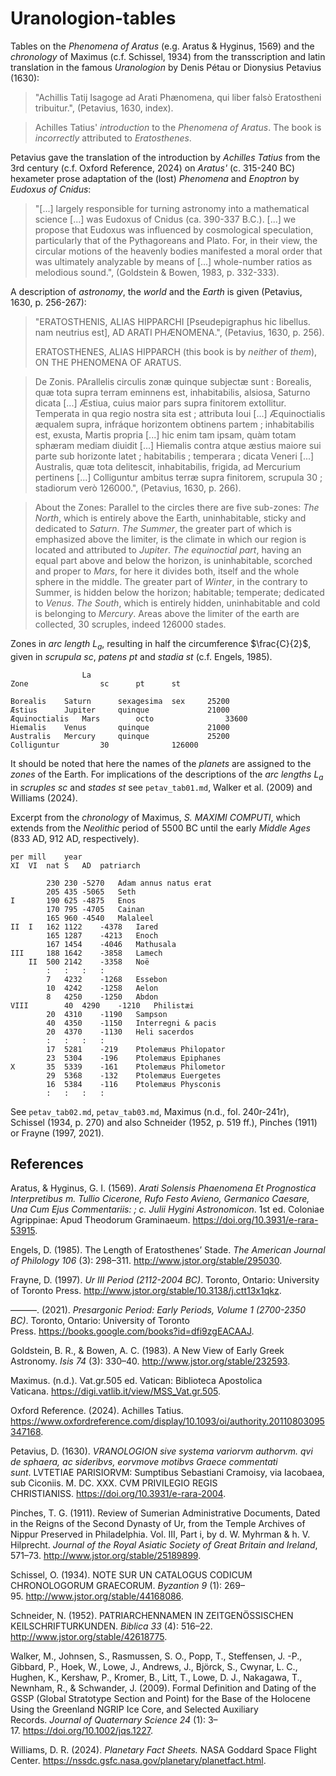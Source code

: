 # Uranologion-tables

Tables on the *Phenomena of Aratus* (e.g. Aratus & Hyginus, 1569) and the *chronology* of Maximus (c.f. Schissel, 1934) from the transscription and latin translation in the famous *Uranologion* by Denis Pétau or Dionysius Petavius (1630):

>"Achillis Tatij Isagoge ad Arati Phænomena, qui liber falsò Eratostheni tribuitur.", (Petavius, 1630, index).

>Achilles Tatius' *introduction* to the *Phenomena of Aratus*. The book is *incorrectly* attributed to *Eratosthenes*.

Petavius ​​​gave the translation of the introduction by *Achilles Tatius* from the 3rd century (c.f. Oxford Reference, 2024) on *Aratus'* (c. 315-240 BC) hexameter prose adaptation of the (lost) *Phenomena* and *Enoptron* by *Eudoxus of Cnidus*:
>"[...] largely responsible for turning astronomy into a mathematical science [...] was Eudoxus of Cnidus (ca. 390-337 B.C.). [...] we propose that Eudoxus was influenced by cosmological speculation, particularly that of the Pythagoreans and Plato. For, in their view, the circular motions of the heavenly bodies manifested a moral order that was ultimately analyzable by means of [...] whole-number ratios as melodious sound.", (Goldstein & Bowen, 1983, p. 332-333).

A description of *astronomy*, the *world* and the *Earth* is given (Petavius, 1630, p. 256-267):

>"ERATOSTHENIS, ALIAS HIPPARCHI
[Pseudepigraphus hic libellus. nam neutrius est], AD ARATI PHÆNOMENA.", (Petavius, 1630, p. 256).
>
>ERATOSTHENES,
ALIAS HIPPARCH (this book is by *neither* of *them*), ON THE PHENOMENA OF ARATUS.

>De Zonis. PArallelis circulis zonæ quinque subjectæ sunt : Borealis, quæ tota supra terram eminnens est, inhabitabilis, alsiosa, Saturno dicata [...] Æstiua, cuius maior pars supra finitorem extollitur. Temperata in qua regio nostra sita est ; attributa Ioui [...] Æquinoctialis æqualem supra, infráque horizontem obtinens partem ; inhabitabilis est, exusta, Martis propria [...] hic enim tam ipsam, quàm totam sphæram mediam diuidit [...] Hiemalis contra atque æstius maiore sui parte sub horizonte latet ; habitabilis ; temperara ; dicata Veneri [...] Australis, quæ tota delitescit, inhabitabilis, frigida, ad Mercurium pertinens [...] Colliguntur ambitus terræ supra finitorem, scrupula 30 ; stadiorum verò 126000.", (Petavius, 1630, p. 266).

>About the Zones: Parallel to the circles there are five sub-zones: *The North*, which is entirely above the Earth, uninhabitable, sticky and dedicated to *Saturn*. *The Summer*, the greater part of which is emphasized above the limiter, is  the climate in which our region is located and attributed to *Jupiter*. *The equinoctial part*, having an equal part above and below the horizon, is uninhabitable, scorched and proper to *Mars*, for here it divides both, itself and the whole sphere in the middle. The greater part of *Winter*, in the contrary to Summer, is hidden below the horizon;  habitable;  temperate;  dedicated to *Venus*. *The South*, which is entirely hidden, uninhabitable and  cold is belonging to *Mercury*. Areas above the limiter of the earth are collected, 30 scruples, indeed 126000 stades.

Zones in *arc length* $L_a$, resulting in half the circumference $\frac{C}{2}$, given in *scrupula* $sc$, *patens* $pt$ and *stadia* $st$ (c.f. Engels, 1985).
~~~				
				La
Zone				sc		pt		st

Borealis	Saturn		sexagesima	sex		25200
Æstius		Jupiter		quinque				21000
Æquinoctialis	Mars		octo				33600
Hiemalis	Venus		quinque				21000
Australis	Mercury		quinque				25200
Colliguntur			30				126000
~~~


It should be noted that here the names of the *planets* are assigned to the *zones* of the Earth.
For implications of the descriptions of the *arc lengths* $L_a$ in *scruples* $sc$ and *stades* $st$ see `petav_tab01.md`, Walker et al. (2009) and Williams (2024).

Excerpt from the *chronology* of Maximus, *S. MAXIMI COMPUTI*, which extends from the *Neolithic* period of 5500 BC until the early *Middle Ages* (833 AD, 912 AD, respectively).
~~~
per	mill	year			
XI	VI	nat	S	AD	patriarch

		230	230	-5270	Adam annus natus erat
		205	435	-5065	Seth
I		190	625	-4875	Enos
		170	795	-4705	Cainan
		165	960	-4540	Malaleel
II	I	162	1122	-4378	Iared
		165	1287	-4213	Enoch
		167	1454	-4046	Mathusala
III		188	1642	-3858	Lamech
	II	500	2142	-3358	Noë
		:	:	:	:
		7	4232	-1268	Essebon
		10	4242	-1258	Aelon
		8	4250	-1250	Abdon
VIII		40	4290	-1210	Philistæi
		20	4310	-1190	Sampson
		40	4350	-1150	Interregni & pacis
		20	4370	-1130	Heli sacerdos
		:	:	:	:
		17	5281	-219	Ptolemæus Philopator
		23	5304	-196	Ptolemæus Epiphanes
X		35	5339	-161	Ptolemæus Philometor
		29	5368	-132	Ptolemæus Euergetes
		16	5384	-116	Ptolemæus Physconis
		:	:	:	:
~~~
See `petav_tab02.md`, `petav_tab03.md`, Maximus (n.d., fol. 240r-241r), Schissel (1934, p. 270) and also Schneider (1952, p. 519 ff.), Pinches (1911) or Frayne (1997, 2021).

## References
Aratus, & Hyginus, G. I. (1569). *Arati Solensis Phaenomena Et Prognostica Interpretibus m. Tullio Cicerone, Rufo Festo Avieno, Germanico Caesare, Una Cum Ejus Commentariis: ; c. Julii Hygini Astronomicon*. 1st ed. Coloniae Agrippinae: Apud Theodorum Graminaeum. https://doi.org/10.3931/e-rara-53915.

Engels, D. (1985). The Length of Eratosthenes’ Stade. *The American Journal of Philology 106* (3): 298–311. http://www.jstor.org/stable/295030.

Frayne, D. (1997). *Ur III Period (2112-2004 BC)*. Toronto, Ontario: University of Toronto Press. http://www.jstor.org/stable/10.3138/j.ctt13x1qkz.

———. (2021). *Presargonic Period: Early Periods, Volume 1 (2700-2350 BC)*. Toronto, Ontario: University of Toronto Press. https://books.google.com/books?id=dfi9zgEACAAJ.

Goldstein, B. R., & Bowen, A. C. (1983). A New View of Early Greek Astronomy. *Isis 74* (3): 330–40. http://www.jstor.org/stable/232593.

Maximus. (n.d.). Vat.gr.505 ed. Vatican: Biblioteca Apostolica Vaticana. https://digi.vatlib.it/view/MSS_Vat.gr.505.

Oxford Reference. (2024). Achilles Tatius. https://www.oxfordreference.com/display/10.1093/oi/authority.20110803095347168.

Petavius, D. (1630). *VRANOLOGION sive systema variorvm authorvm. qvi de sphaera, ac sideribvs, eorvmove motibvs Graece commentati sunt*. LVTETIAE PARISIORVM: Sumptibus Sebastiani Cramoisy, via Iacobaea, sub Ciconiis. M. DC. XXX. CVM PRIVILEGIO REGIS CHRISTIANISS. https://doi.org/10.3931/e-rara-2004.

Pinches, T. G. (1911). Review of Sumerian Administrative Documents, Dated in the Reigns of the Second Dynasty of Ur, from the Temple Archives of Nippur Preserved in Philadelphia. Vol. III, Part i, by d. W. Myhrman & h. V. Hilprecht. *Journal of the Royal Asiatic Society of Great Britain and Ireland*, 571–73. http://www.jstor.org/stable/25189899.

Schissel, O. (1934). NOTE SUR UN CATALOGUS CODICUM CHRONOLOGORUM GRAECORUM. *Byzantion 9* (1): 269–95. http://www.jstor.org/stable/44168086.

Schneider, N. (1952). PATRIARCHENNAMEN IN ZEITGENÖSSISCHEN KEILSCHRIFTURKUNDEN. *Biblica 33* (4): 516–22. http://www.jstor.org/stable/42618775.

Walker, M., Johnsen, S., Rasmussen, S. O., Popp, T., Steffensen, J. -P., Gibbard, P., Hoek, W., Lowe, J., Andrews, J., Björck, S., Cwynar, L. C., Hughen, K., Kershaw, P., Kromer, B., Litt, T., Lowe, D. J., Nakagawa, T., Newnham, R., & Schwander, J. (2009). Formal Definition and Dating of the GSSP (Global Stratotype Section and Point) for the Base of the Holocene Using the Greenland NGRIP Ice Core, and Selected Auxiliary Records. *Journal of Quaternary Science 24* (1): 3–17. https://doi.org/10.1002/jqs.1227.

Williams, D. R. (2024). *Planetary Fact Sheets.* NASA Goddard Space Flight Center. https://nssdc.gsfc.nasa.gov/planetary/planetfact.html.

